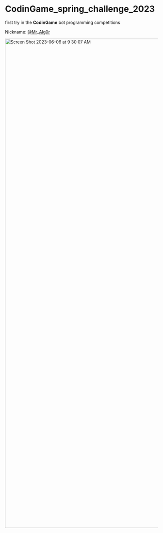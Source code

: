 # CodinGame_spring_challenge_2023
first try in the **CodinGame** bot programming competitions

Nickname: [@Mr_Alg0r](https://www.codingame.com/profile/df30a6e8f0a8990325c3d80c9a67e3b10674625) 

<img width="1608" alt="Screen Shot 2023-06-06 at 9 30 07 AM" src="https://github.com/e-zaki/CodinGame_spring_challenge_2023/assets/85259775/b300f230-8d16-43e8-b2ea-5dde4ee7497e">
